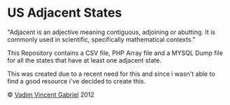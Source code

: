 US Adjacent States
==================

"Adjacent is an adjective meaning contiguous, adjoining or abutting. It is commonly used in scientific, specifically mathematical contexts."

This Repository contains a CSV file, PHP Array file and a MYSQL Dump file for all the states that have at least one adjacent state.

This was created due to a recent need for this and since i wasn't able to find a good resource i've decided to create this.

<p>&copy; <a href='http://vadimg.com' target="_blank">Vadim Vincent Gabriel</a> 2012</p>